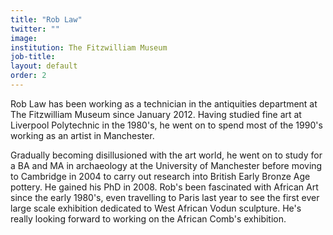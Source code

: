 ```yaml
---
title: "Rob Law"
twitter: ""
image:
institution: The Fitzwilliam Museum
job-title:
layout: default
order: 2
---
```

Rob Law has been working as a technician in the antiquities department at The Fitzwilliam Museum since January 2012. Having studied fine art at Liverpool Polytechnic in the 1980's, he went on to spend most of the 1990's working as an artist in Manchester.

Gradually becoming disillusioned with the art world, he went on to study for a BA and MA in archaeology at the University of Manchester before moving to Cambridge in 2004 to carry out research into British Early Bronze Age pottery. He gained his PhD in 2008. Rob's been fascinated with African Art since the early 1980's, even travelling to Paris last year to see the first ever large scale exhibition dedicated to West African Vodun sculpture. He's really looking forward to working on the African Comb's exhibition.
